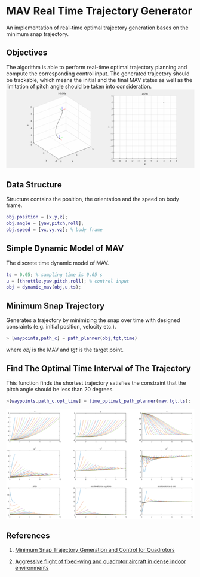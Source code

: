 # MAV Real Time Trajectory Generator
An implementation of real-time optimal trajectory generation bases on the minimum snap trajectory.
## Objectives
The algorithm is able to perform real-time optimal trajectory planning and compute the corresponding control input. The generated trajectory should be trackable, which means the initial and the final MAV states as well as the limitation of pitch angle should be taken into consideration.
![](images/result.gif)
## Data Structure
Structure contains the position, the orientation and the speed on body frame.
```Matlab
obj.position = [x,y,z];  
obj.angle = [yaw,pitch,roll];
obj.speed = [vx,vy,vz]; % body frame
```
## Simple Dynamic Model of MAV
The discrete time dynamic model of MAV.
```Matlab
ts = 0.05; % sampling time is 0.05 s
u = [throttle,yaw,pitch,roll]; % control input
obj = dynamic_mav(obj,u,ts);
```
## Minimum Snap Trajectory
Generates a trajectory by minimizing the snap over time with designed consraints (e.g. initial position, velocity etc.).
```Matlab
> [waypoints,path_c] = path_planner(obj,tgt,time)  
```
where *obj* is the MAV and *tgt* is the target point.
## Find The Optimal Time Interval of The Trajectory
This function finds the shortest trajectory satisfies the constraint that the pitch angle should be less than 20 degrees.
```Matlab
>[waypoints,path_c,opt_time] = time_optimal_path_planner(mav,tgt,ts);
```
![](images/find_best_time_interval.png)
## References

1. [Minimum Snap Trajectory Generation and Control for Quadrotors
](https://ieeexplore.ieee.org/abstract/document/5980409/)  

2. [Aggressive flight of fixed-wing and quadrotor aircraft in dense indoor environments](http://journals.sagepub.com/doi/abs/10.1177/0278364914558129)


